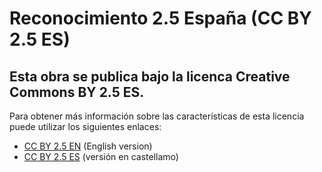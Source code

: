 # Reconocimiento 2.5 España (CC BY 2.5 ES)

## Esta obra se publica bajo la licenca Creative Commons BY 2.5 ES. 

Para obtener más información sobre las características de esta licencia puede utilizar los siguientes enlaces:
 * [CC BY 2.5 EN](https://creativecommons.org/licenses/by/2.5/legalcode) (English version)
 * [CC BY 2.5 ES](https://creativecommons.org/licenses/by/2.5/es/legalcode.es) (versión en castellamo)
